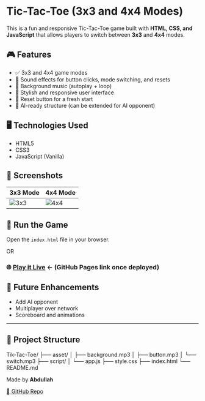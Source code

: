 # Tic-Tac-Toe (3x3 and 4x4 Modes)

This is a fun and responsive Tic-Tac-Toe game built with **HTML, CSS, and JavaScript** that allows players to switch between **3x3** and **4x4** modes.

## 🎮 Features
- ✅ 3x3 and 4x4 game modes
- 🎵 Sound effects for button clicks, mode switching, and resets
- 🔁 Background music (autoplay + loop)
- 🎨 Stylish and responsive user interface
- 🔄 Reset button for a fresh start
- 🧠 AI-ready structure (can be extended for AI opponent)

## 🖥️ Technologies Used
- HTML5
- CSS3
- JavaScript (Vanilla)

## 📸 Screenshots

| 3x3 Mode              | 4x4 Mode              |
|-----------------------|-----------------------|
| ![3x3](asset/3x3-demo.png) | ![4x4](asset/4x4-demo.png) |

## 🚀 Run the Game
Open the `index.html` file in your browser.

OR

### 🌐 [Play it Live](https://abdullahh545.github.io/Tik-Tac-Toe/) ← (GitHub Pages link once deployed)

## 🧠 Future Enhancements
- Add AI opponent
- Multiplayer over network
- Scoreboard and animations

---

## 📂 Project Structure
Tik-Tac-Toe/
├── asset/
│ ├── background.mp3
│ ├── button.mp3
│ └── switch.mp3
├── script/
│ └── app.js
├── style.css
├── index.html
└── README.md


Made  by **Abdullah**

[🔗 GitHub Repo](https://github.com/abdullahh545/Tic-Tac-Toe)


